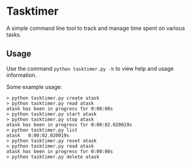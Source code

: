 # Tasktimer
A simple command line tool to track and manage time spent on various
tasks.

## Usage
Use the command `python tasktimer.py -h` to view help and usage
information.

Some example usage:
```
> python tasktimer.py create atask
> python tasktimer.py read atask
atask has been in progress for 0:00:00s
> python tasktimer.py start atask
> python tasktimer.py stop atask
atask has been in progress for 0:00:02.020019s
> python tasktimer.py list
atask   0:00:02.020019s
> python tasktimer.py reset atask
> python tasktimer.py read atask
atask has been in progress for 0:00:00s
> python tasktimer.py delete atask
```
